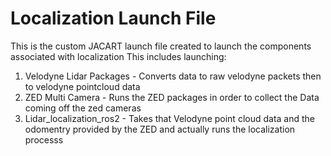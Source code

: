 # Localization Launch File
This is the custom JACART launch file created to launch the components associated with localization
This includes launching:
1. Velodyne Lidar Packages - Converts data to raw velodyne packets then to velodyne pointcloud data
2. ZED Multi Camera - Runs the ZED packages in order to collect the Data coming off the zed cameras
3. Lidar_localization_ros2 - Takes that Velodyne point cloud data and the odomentry provided by the ZED and actually runs the localization processs
